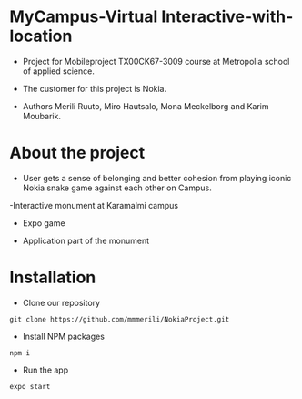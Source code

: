 # MyCampus-Virtual Interactive-with-location
- Project for Mobileproject TX00CK67-3009 course at Metropolia school of applied science.

- The customer for this project is Nokia.

- Authors Merili Ruuto, Miro Hautsalo, Mona Meckelborg and Karim Moubarik.

# About the project

-	User gets a sense of belonging and better cohesion from playing iconic Nokia snake game against each other on Campus.

-Interactive monument at Karamalmi campus

- Expo game 

- Application part of the monument

# Installation
- Clone our repository

```
git clone https://github.com/mmmerili/NokiaProject.git
```

- Install NPM packages

```
npm i
```

- Run the app

```
expo start
```
